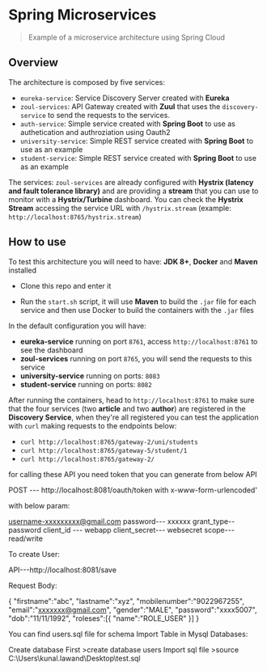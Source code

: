 # Spring Microservices

> Example of a microservice architecture using Spring Cloud

## Overview

The architecture is composed by five services:

- `eureka-service`: Service Discovery Server created with **Eureka**
- `zoul-services`: API Gateway created with **Zuul** that uses the `discovery-service` to send the requests to the services.
- `auth-service`: Simple service created with **Spring Boot** to use as authetication and authroziation using Oauth2
- `university-service`: Simple REST service created with **Spring Boot** to use as an example
- `student-service`: Simple REST service created with **Spring Boot** to use as an example

The services: `zoul-services` are already configured with **Hystrix (latency and fault tolerance library)** and are providing a **stream** that you can use to monitor with a **Hystrix/Turbine** dashboard. You can check the **Hystrix Stream** accessing the service URL with `/hystrix.stream` (example: `http://localhost:8765/hystrix.stream`)

## How to use

To test this architecture you will need to have: **JDK 8+**, **Docker** and **Maven** installed

- Clone this repo and enter it

- Run the `start.sh` script, it will use **Maven** to build the `.jar` file for each service and then use Docker to build the containers with the `.jar` files

In the default configuration you will have:

- **eureka-service** running on port `8761`, access `http://localhost:8761` to see the dashboard
- **zoul-services** running on port `8765`, you will send the requests to this service
- **university-service** running on ports: `8083` 
- **student-service** running on ports: `8082` 

After running the containers, head to `http://localhost:8761` to make sure that the four services (two **article** and two **author**) are registered in the **Discovery Service**, when they're all registered you can test the application with `curl` making requests to the endpoints below:

- `curl http://localhost:8765/gateway-2/uni/students`
- `curl http://localhost:8765/gateway-5/student/1`
- `curl http://localhost:8765/gateway-2/`

for calling these API you need token that you can generate from below API

POST --- http://localhost:8081/oauth/token   with x-www-form-urlencoded'

with below param:

username-xxxxxxxxx@gmail.com
password--- xxxxxx
grant_type-- password
client_id --- webapp
client_secret--- websecret
scope--- read/write


To create User:

API---http://localhost:8081/save

Request Body:

{
	"firstname":"abc",
	"lastname":"xyz",
	"mobilenumber":"9022967255",
	"email":"xxxxxxx@gmail.com",
	"gender":"MALE",
	"password":"xxxx5007",
	"dob":"11/11/1992",
	"roleses":[{
		"name":"ROLE_USER"
	}]
}


You can find users.sql file for schema Import Table in Mysql Databases:

Create database First >create database users
Import sql file >source C:\Users\kunal.lawand\Desktop\test.sql
